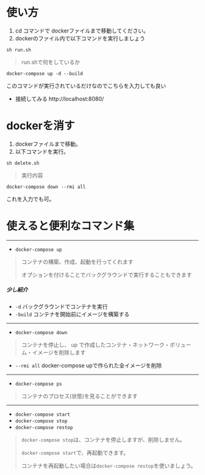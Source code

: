 # 使い方

1. cd コマンドで dockerファイルまで移動してください。
1. dockerのファイル内で以下コマンドを実行しましょう
```
sh run.sh
```

> run.shで何をしているか
```
docker-compose up -d --build
```
このコマンドが実行されているだけなのでこちらを入力しても良い

- 接続してみる http://localhost:8080/

# dockerを消す

1. dockerファイルまで移動。
1. 以下コマンドを実行。
```
sh delete.sh
```

> 実行内容
```
docker-compose down --rmi all
```
これを入力でも可。

# 使えると便利なコマンド集
---
- `docker-compose up`
> コンテナの構築、作成、起動を行ってくれます
>
> オプションを付けることでバックグラウンドで実行することもできます
##### 少し紹介
- `-d` バックグラウンドでコンテナを実行
- `-build` コンテナを開始前にイメージを構築する
---
- `docker-compose down`
> コンテナを停止し、 up で作成したコンテナ・ネットワーク・ボリューム・イメージを削除します
- `--rmi all` docker-compose upで作られた全イメージを削除
---
- `docker-compose ps`
> コンテナのプロセス(状態)を見ることができます
---
- `docker-compose start`
- `docker-compose stop`
- `docker-compose restop`
> `docker-compose stop`は、コンテナを停止しますが、削除しません。
>
> `docker-compose start`で、再起動できます。
>
> コンテナを再起動したい場合は`docker-compose restop`を使いましょう。
